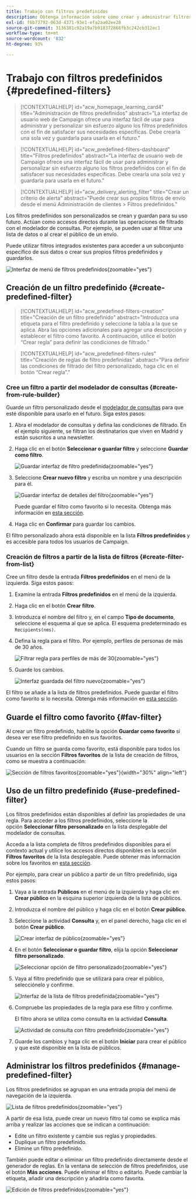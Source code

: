 ```yaml
---
title: Trabajo con filtros predefinidos
description: Obtenga información sobre cómo crear y administrar filtros predefinidos en Adobe Campaign Web
exl-id: f6b73792-063d-4371-93e1-efa2aa02ee28
source-git-commit: 3136381c92a19a7b918372868fb3c242cb312ec1
workflow-type: tm+mt
source-wordcount: '832'
ht-degree: 93%

---
```


# Trabajo con filtros predefinidos {#predefined-filters}

>[!CONTEXTUALHELP]
>id="acw_homepage_learning_card4"
>title="Administración de filtros predefinidos"
>abstract="La interfaz de usuario web de Campaign ofrece una interfaz fácil de usar para administrar y personalizar sin esfuerzo alguno los filtros predefinidos con el fin de satisfacer sus necesidades específicas. Debe crearla una sola vez y guardarla para usarla en el futuro."

>[!CONTEXTUALHELP]
>id="acw_predefined-filters-dashboard"
>title="Filtros predefinidos"
>abstract="La interfaz de usuario web de Campaign ofrece una interfaz fácil de usar para administrar y personalizar sin esfuerzo alguno los filtros predefinidos con el fin de satisfacer sus necesidades específicas. Debe crearla una sola vez y guardarla para usarla en el futuro."

>[!CONTEXTUALHELP]
>id="acw_delivery_alerting_filter"
>title="Crear un criterio de alerta"
>abstract="Puede crear sus propios filtros de envío desde el menú Administración de clientes > Filtros predefinidos."

Los filtros predefinidos son personalizados se crean y guardan para su uso futuro. Actúan como accesos directos durante las operaciones de filtrado con el modelador de consultas. Por ejemplo, se pueden usar al filtrar una lista de datos o al crear el público de un envío.

Puede utilizar filtros integrados existentes para acceder a un subconjunto específico de sus datos o crear sus propios filtros predefinidos y guardarlos.

![Interfaz de menú de filtros predefinidos](assets/predefined-filters-menu.png){zoomable="yes"}

## Creación de un filtro predefinido {#create-predefined-filter}

>[!CONTEXTUALHELP]
>id="acw_predefined-filters-creation"
>title="Creación de un filtro predefinido"
>abstract="Introduzca una etiqueta para el filtro predefinido y seleccione la tabla a la que se aplica. Abra las opciones adicionales para agregar una descripción y establecer el filtro como favorito. A continuación, utilice el botón “Crear regla” para definir las condiciones de filtrado."

>[!CONTEXTUALHELP]
>id="acw_predefined-filters-rules"
>title="Creación de reglas de filtro predefinidas"
>abstract="Para definir las condiciones de filtrado del filtro personalizado, haga clic en el botón “Crear regla”."

### Cree un filtro a partir del modelador de consultas {#create-from-rule-builder}

Guarde un filtro personalizado desde el [modelador de consultas](../query/query-modeler-overview.md) para que esté disponible para usarlo en el futuro. Siga estos pasos:

1. Abra el modelador de consultas y defina las condiciones de filtrado. En el ejemplo siguiente, se filtran los destinatarios que viven en Madrid y están suscritos a una newsletter.
1. Haga clic en el botón **Seleccionar o guardar filtro** y seleccione **Guardar como filtro**.

   ![Guardar interfaz de filtro predefinida](assets/predefined-filters-save.png){zoomable="yes"}

1. Seleccione **Crear nuevo filtro** y escriba un nombre y una descripción para él.

   ![Guardar interfaz de detalles del filtro](assets/predefined-filters-save-filter.png){zoomable="yes"}

   Puede guardar el filtro como favorito si lo necesita. Obtenga más información en [esta sección](#fav-filter).

1. Haga clic en **Confirmar** para guardar los cambios.

El filtro personalizado ahora está disponible en la lista **Filtros predefinidos** y es accesible para todos los usuarios de Campaign.

### Creación de filtros a partir de la lista de filtros {#create-filter-from-list}

Cree un filtro desde la entrada **Filtros predefinidos** en el menú de la izquierda. Siga estos pasos:

1. Examine la entrada **Filtros predefinidos** en el menú de la izquierda.
1. Haga clic en el botón **Crear filtro**.
1. Introduzca el nombre del filtro y, en el campo **Tipo de documento**, seleccione el esquema al que se aplica. El esquema predeterminado es `Recipients(nms)`.

1. Defina la regla para el filtro. Por ejemplo, perfiles de personas de más de 30 años.

   ![Filtrar regla para perfiles de más de 30](assets/filter-30+.png){zoomable="yes"}

1. Guarde los cambios.

   ![Interfaz guardada del filtro nuevo](assets/new-filter.png){zoomable="yes"}

El filtro se añade a la lista de filtros predefinidos. Puede guardar el filtro como favorito si lo necesita. Obtenga más información en [esta sección](#fav-filter).

## Guarde el filtro como favorito {#fav-filter}

Al crear un filtro predefinido, habilite la opción **Guardar como favorito** si desea ver ese filtro predefinido en sus favoritos.

Cuando un filtro se guarda como favorito, está disponible para todos los usuarios en la sección **Filtros favoritos** de la lista de creación de filtros, como se muestra a continuación:

![Sección de filtros favoritos](assets/predefined-filters-favorite.png){zoomable="yes"}{width="30%" align="left"}

## Uso de un filtro predefinido {#use-predefined-filter}

Los filtros predefinidos están disponibles al definir las propiedades de una regla. Para acceder a los filtros predefinidos, seleccione la opción **Seleccionar filtro personalizado** en la lista desplegable del modelador de consultas.

Acceda a la lista completa de filtros predefinidos disponibles para el contexto actual y utilice los accesos directos disponibles en la sección **Filtros favoritos** de la lista desplegable. Puede obtener más información sobre los favoritos en [esta sección](#fav-filter).

Por ejemplo, para crear un público a partir de un filtro predefinido, siga estos pasos:

1. Vaya a la entrada **Públicos** en el menú de la izquierda y haga clic en **Crear público** en la esquina superior izquierda de la lista de públicos.
1. Introduzca el nombre del público y haga clic en el botón **Crear público**.
1. Seleccione la actividad **Consulta** y, en el panel derecho, haga clic en el botón **Crear público**.

   ![Crear interfaz de público](assets/build-audience-from-filter.png){zoomable="yes"}

1. En el botón **Seleccionar o guardar filtro**, elija la opción **Seleccionar filtro personalizado**.

   ![Seleccionar opción de filtro personalizado](assets/build-audience-select-custom-filter.png){zoomable="yes"}

1. Vaya al filtro predefinido que se utilizará para crear el público, selecciónelo y confirme.

   ![Interfaz de la lista de filtros predefinida](assets/build-audience-filter-list.png){zoomable="yes"}

1. Compruebe las propiedades de la regla para ese filtro y confirme.

   El filtro ahora se utiliza como consulta en la actividad **Consulta**.

   ![Actividad de consulta con filtro predefinido](assets/build-audience-confirm.png){zoomable="yes"}

1. Guarde los cambios y haga clic en el botón **Iniciar** para crear el público y que esté disponible en la lista de públicos.

## Administrar los filtros predefinidos {#manage-predefined-filter}

Los filtros predefinidos se agrupan en una entrada propia del menú de navegación de la izquierda.

![Lista de filtros predefinidos](assets/list-of-filters.png){zoomable="yes"}

A partir de esa lista, puede crear un nuevo filtro tal como se explica más arriba y realizar las acciones que se indican a continuación:

* Edite un filtro existente y cambie sus reglas y propiedades.
* Duplique un filtro predefinido.
* Elimine un filtro predefinido.

También puede editar o eliminar un filtro predefinido directamente desde el generador de reglas. En la ventana de selección de filtros predefinidos, use el botón **Más acciones**. Puede eliminar el filtro o editarlo. Puede cambiar la etiqueta, añadir una descripción y añadirla como favorita.

![Edición de filtros predefinidos](assets/filter-edit.png){zoomable="yes"}

<!--
## Built-in predefined filters {#ootb-predefined-filter}

Campaign comes with a set of predefined filters, built from the client console. These filters can be used to define your audiences, and rules. They must not be modified.
-->